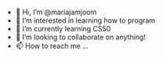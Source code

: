 - 👋 Hi, I’m @mariajamjoom
- 👀 I’m interested in learning how to program
- 🌱 I’m currently learning CS50
- 💞️ I’m looking to collaborate on anything!
- 📫 How to reach me ...

<!---
mariajamjoom/mariajamjoom is a ✨ special ✨ repository because its `README.md` (this file) appears on your GitHub profile.
You can click the Preview link to take a look at your changes.
--->

